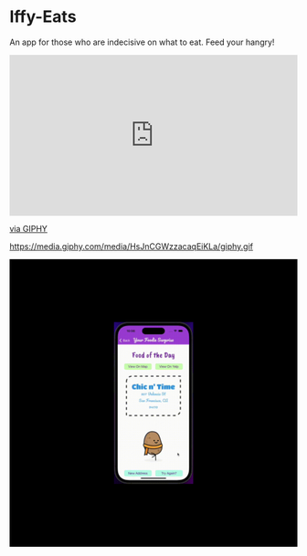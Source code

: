 # Iffy-Eats

An app for those who are indecisive on what to eat. Feed your hangry!

<div style="width:100%;height:0;padding-bottom:56%;position:relative;"><iframe src="https://giphy.com/embed/rHjDeblDxLO9rc41uh" width="100%" height="100%" style="position:absolute" frameBorder="0" class="giphy-embed" allowFullScreen></iframe></div><p><a href="https://giphy.com/gifs/rHjDeblDxLO9rc41uh">via GIPHY</a></p>

https://media.giphy.com/media/HsJnCGWzzacaqEiKLa/giphy.gif

![](https://github.com/2208-capstone-team-power/Iffy-Eats/blob/main/assets/tryAgain2.gif)

